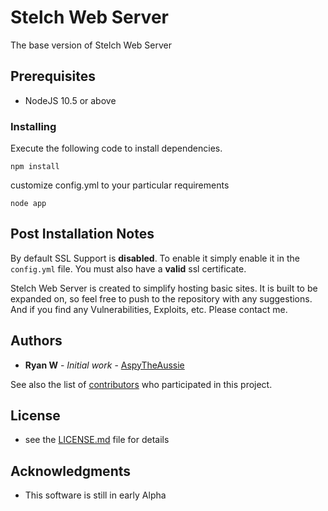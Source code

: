 # Stelch Web Server

The base version of Stelch Web Server

## Prerequisites

* NodeJS 10.5 or above

### Installing

Execute the following code to install dependencies.

```
npm install
```

customize config.yml to your particular requirements

```
node app
```

## Post Installation Notes
By default SSL Support is **disabled**. To enable it simply enable it in the
`config.yml` file. You must also have a **valid** ssl certificate.

Stelch Web Server is created to simplify hosting basic sites. It is built to be expanded on, so feel free to push to the repository with any suggestions. And if you find any Vulnerabilities, Exploits, etc. Please contact me.

## Authors

* **Ryan W** - *Initial work* - [AspyTheAussie](https://github.com/AspyTheAussie)

See also the list of [contributors](https://github.com/AspyTheAussie/stelch-web-server/contributors) who participated in this project.

## License

- see the [LICENSE.md](LICENSE.md) file for details

## Acknowledgments

* This software is still in early Alpha
